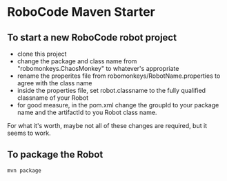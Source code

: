# RoboCode Maven Starter

## To start a new RoboCode robot project

- clone this project
- change the package and class name from "robomonkeys.ChaosMonkey" to whatever's appropriate
- rename the properites file from robomonkeys/RobotName.properties to agree with the class name
- inside the properties file, set robot.classname to the fully qualified classname of your Robot
- for good measure, in the pom.xml change the groupId to your package name and the artifactId to you Robot class name.

For what it's worth, maybe not all of these changes are required, but it seems to work.

## To package the Robot

```
mvn package
```

